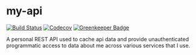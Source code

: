 # my-api

[![Build Status][Build Status Image]][Build Status Link]
[![Codecov][Codecov Image]][Codecov Link]
[![Greenkeeper Badge][Greenkeeper Image]][Greenkeeper Link]

A personal REST API used to cache api data and provide unauthenticated
programmatic access to data about me across various services that I use.

[Build Status Image]: https://travis-ci.org/chadxz/my-api.svg?branch=master
[Build Status Link]: https://travis-ci.org/chadxz/my-api
[Codecov Image]: https://img.shields.io/codecov/c/github/chadxz/my-api.svg
[Codecov Link]: https://codecov.io/gh/chadxz/my-api
[Greenkeeper Image]: https://badges.greenkeeper.io/chadxz/my-api.svg
[Greenkeeper Link]: https://greenkeeper.io/
